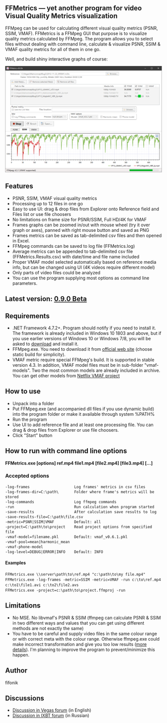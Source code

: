 ## FFMetrics — yet another program for video Visual Quality Metrics visualization

FFMpeg can be used for calculating different visual quality metrics (PSNR, SSIM, VMAF). 
FFMetrics is a FFMpeg GUI that purpose is to visualize quality metrics calculated by FFMpeg.
The program allows you to select files without dealing with command line, calculate & visualize PSNR, SSIM & VMAF quality metrics for all of them in one go.

Well, and build shiny interactive graphs of course:

<p align="center"><img src="screenshots/screenshot.png" width="919"/></p>



## Features
- PSNR, SSIM, VMAF visual quality metrics
- Processing up to 12 files in one go
- Easy to use UI: drag & drop files from Explorer onto Reference field and Files list or use file choosers
- No limitations on frame size for PSNR/SSIM, Full HD/4K for VMAF
- Frames graphs can be zoomed in/out with mouse wheel (try it over graph or axes), panned with right mouse button and saved as PNG
- Frames metrics can be saved as tab-delimited csv files and then opened in Excel.
- FFMpeg commands can be saved to log file (FFMetrics.log)
- Average metrics can be appended to tab-delimited csv file (FFMetrics.Results.csv) with date/time and file name included 
- Proper VMAF model selected automatically based on reference media info, but can be changed using UI (4K videos require different model)
- Only parts of video files could be analyzed
- You can use the program supplying most options as command line parameters.



## Latest version: [0.9.0 Beta](https://github.com/fifonik/FFMetrics/releases/tag/v0.9.0)



## Requirements
- .NET Framework 4.7.2+. Program should notify if you need to install it.
  The framework is already included in Windows 10 1803 and above, but if you use earlier versions of Windows 10 or Windows 7/8, you will be asked to [download](https://dotnet.microsoft.com/download/dotnet-framework/net472) and install it.
- FFMpeg.exe. You need to download it from [official web site](https://ffmpeg.org/download.html) (choose static build for simplicity).
- VMAF metric require special FFMpeg's build. It is supported in stable version 4.3.
  In addition, VMAF model files must be in sub-folder "vmaf-models". Two the most common models are already included in archive. You can get other models from [Netflix VMAF project](https://github.com/Netflix/vmaf/)



## How to use
- Unpack into a folder
- Put FFMpeg.exe (and accompanied dll files if you use dynamic build) into the program folder or make it available through system %PATH%
- Run the program
- Use UI to add reference file and at least one processing file. You can drag & drop files from Explorer or use file choosers.
- Click "Start" button


## How to run with command line options
**FFMetrics.exe \[options\] ref.mp4 file1.mp4 \[file2.mp4\] \[file3.mp4\] \[...\]**

### Accepted options
    -log-frames                    Log frames' metrics in csv files
    -log-frames-dir=C:\path\       Folder where frame's metrics will be stored
    -log-commands                  Log ffmpeg commands
    -run                           Run calculation when program started
    -save-results                  After calculation save results to log
    -save-results-file=C:\path\file.csv
    -metric=PSNR|SSIM|VMAF         Default: all
    -project=C:\path\to\project    Read project options from specified file
    -vmaf-model=filename.pkl       Default: vmaf_v0.6.1.pkl
    -vmaf-pool=mean|harmonic_mean
    -vmaf-phone-model
    -log-level=DEBUG|ERROR|INFO    Default: INFO

#### Examples
`FFMetrics.exe \\server\path\to\ref.mp4 "c:\path\to\my file.mp4"`<br />
`FFMetrics.exe -log-frames -metric=SSIM -metric=VMAF -run c:\to\ref.mp4 c:\to1\file1.avi c:\to2\file2.avs`<br />
`FFMetrics.exe -project=c:\path\to\project.ffmproj -run`<br />


## Limitations
- No MSE. No libvmaf's PSNR & SSIM (ffmpeg can calculate PSNR & SSIM in two different ways and values that you can get using different methods are not exactly the same)
- You have to be careful and supply video files in the same colour range or with correct meta with the colour range. Otherwise ffmpeg.exe could make incorrect transformation and give you too low results ([more details](https://www.vegascreativesoftware.info/us/forum/magicyuv-2-20-released--117638/?page=3#ca772279)). I'm planning to improve the program to prevent/minimize this happen.



## Author
fifonik



## Discussions
- [Discussion in Vegas forum](https://www.vegascreativesoftware.info/us/forum/ffmetrics-yet-another-program-for-quality-metrics-calculation--122246/) (in English)
- [Discussion in IXBT forum](https://forum.ixbt.com/topic.cgi?id=29:36847) (in Russian)
